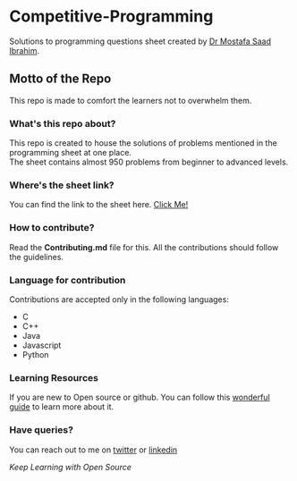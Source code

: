 # Competitive-Programming
Solutions to programming questions sheet created by [Dr Mostafa Saad Ibrahim](https://sites.google.com/site/mostafasibrahim/).

## Motto of the Repo

This repo is made to comfort the learners not to overwhelm them.

### What's this repo about?

This repo is created to house the solutions of problems mentioned in the programming sheet at one place.  
The sheet contains almost 950 problems from beginner to advanced levels.

### Where's the sheet link?

You can find the link to the sheet here. [Click Me!](https://docs.google.com/spreadsheets/d/1iJZWP2nS_OB3kCTjq8L6TrJJ4o-5lhxDOyTaocSYc-k/edit#gid=84654839)

### How to contribute?

Read the **Contributing.md** file for this. All the contributions should follow the guidelines. 

### Language for contribution

Contributions are accepted only in the following languages:
* C
* C++
* Java
* Javascript
* Python

### Learning Resources

If you are new to Open source or github. You can follow this [wonderful guide](https://www.digitalocean.com/community/tutorial_series/an-introduction-to-open-source) to learn more about it.

### Have queries?

You can reach out to me on [twitter](https://twitter.com/sidanand67) or [linkedin](https://www.linkedin.com/in/sidanand67/)

_Keep Learning with Open Source_
